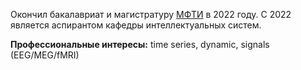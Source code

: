 Окончил бакалавриат и магистратуру [МФТИ](https://mipt.ru) в 2022 году.
С 2022  является аспирантом кафедры интеллектуальных систем.

**Профессиональные интересы:** time series, dynamic, signals (EEG/MEG/fMRI)
